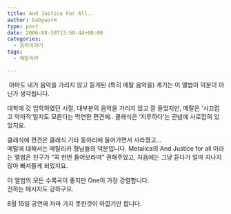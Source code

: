 ```yaml
---
title: And Justice For All..
author: babyworm
type: post
date: 2006-08-30T13:50:44+00:00
categories:
  - 음악이야기
tags:
  - 메탈리카

---
```

&nbsp;아마도 내가 음악을 가리지 않고 듣게된 (특히 메탈 음악을) 계기는 이 앨범이 덕분이 아닌가 생각됩니다.

대학에 갓 입학하였던 시절, 대부분의 음악을 가리지 않고 잘 들었지만, 메탈은 &#8216;시끄럽고 악마적&#8217;일지도 모른다는 막연한 편견에.. 클래식은 &#8216;지루하다&#8217;는 관념에 사로잡혀 있었지요.

클래식에 편견은 클래식 기타 동아리에 들어가면서 사라졌고&#8230;  
메탈에 대해서는 메탈리카 형님들의 덕분입니다. Metalica의 And Justice for all 이라는 앨범은 친구가 &#8220;꼭 한번 들어보라며&#8221; 권해주었고, 처음에는 그냥 듣다가 얼마 지나지 않아 빠져들게 되었지요.

<!--><![endif]--></object>

이 앨범의 모든 수록곡이 좋지만 One이 가장 강렬합니다.  
전하는 메시지도 강하구요.

8월 15일 공연에 차마 가지 못한것이 아깝기만 합니다.&nbsp;<IMG alt="" src="https://i0.wp.com/babyworm.net/tatter/plugins/emoticons/emoticons/red(47).gif?w=625" data-recalc-dims="1" />